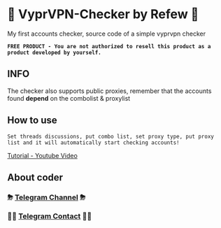 # 🌟 VyprVPN-Checker by Refew 🌟
My first accounts checker, source code of a simple vyprvpn checker

**`FREE PRODUCT - You are not authorized to resell this product as a product developed by yourself.`**


## INFO
The checker also supports public proxies, remember that the accounts found **depend** on the combolist & proxylist

## How to use
`Set threads discussions, put combo list, set proxy type, put proxy list and it will automatically start checking accounts!`

[Tutorial - Youtube Video](https://www.youtube.com/watch?v=YIZ7omgkWQE)

## About coder
### ⛈ [Telegram Channel](https://t.me/RefewDevOfficial) ⛈
### 👨‍💻 [Telegram Contact](https://t.me/Refew) 👨‍💻
